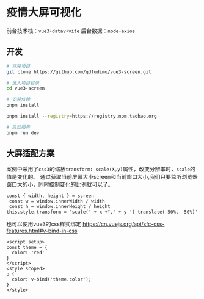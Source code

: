 # 疫情大屏可视化
前台技术栈：`vue3+datav+vite`
后台数据：`node+axios`

## 开发

```bash
# 克隆项目
git clone https://github.com/qdfudimo/vue3-screen.git

# 进入项目目录
cd vue3-screen

# 安装依赖
pnpm install

pnpm install --registry=https://registry.npm.taobao.org

# 启动服务
pnpm run dev
```
## 大屏适配方案
案例中采用了`css3`的缩放`transform: scale(X,y)`属性，改变分辨率时，`scale`的值是变化的。
通过获取当前屏幕大小screen和当前窗口大小,我们只要监听浏览器窗口大的小，同时控制变化的比例就可以了。
```
const { width, height } = screen
 const w = window.innerWidth / width
 const h = window.innerHeight / height
this.style.transform = 'scale(' + x +"," + y ') translate(-50%, -50%)'

```
也可以使用vue3的css样式绑定
https://cn.vuejs.org/api/sfc-css-features.html#v-bind-in-css
```
<script setup>
const theme = {
  color: 'red'
}
</script>
<style scoped>
p {
  color: v-bind('theme.color');
}
</style>
```
